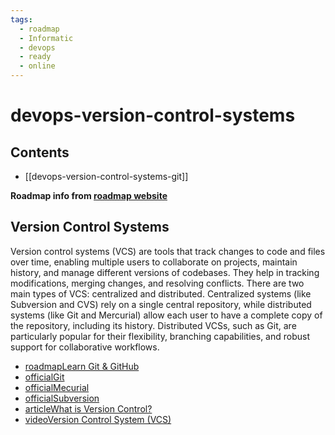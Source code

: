 ```yaml
---
tags:
  - roadmap
  - Informatic
  - devops
  - ready
  - online
---
```


# devops-version-control-systems

## Contents

- [[devops-version-control-systems-git]]

__Roadmap info from [roadmap website](https://roadmap.sh/devops/version-control-systems@h10BH3OybHcIN2iDTSGkn)__

## Version Control Systems

Version control systems (VCS) are tools that track changes to code and files over time, enabling multiple users to collaborate on projects, maintain history, and manage different versions of codebases. They help in tracking modifications, merging changes, and resolving conflicts. There are two main types of VCS: centralized and distributed. Centralized systems (like Subversion and CVS) rely on a single central repository, while distributed systems (like Git and Mercurial) allow each user to have a complete copy of the repository, including its history. Distributed VCSs, such as Git, are particularly popular for their flexibility, branching capabilities, and robust support for collaborative workflows.

- [roadmapLearn Git & GitHub](https://roadmap.sh/git-github)
- [officialGit](https://git-scm.com/)
- [officialMecurial](https://www.mercurial-scm.org/)
- [officialSubversion](https://subversion.apache.org/)
- [articleWhat is Version Control?](https://www.atlassian.com/git/tutorials/what-is-version-control)
- [videoVersion Control System (VCS)](https://www.youtube.com/watch?v=SVkuliabq4g)